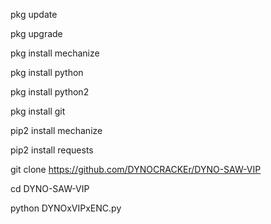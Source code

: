 pkg update

pkg upgrade

pkg install mechanize

pkg install python

pkg install python2

pkg install git

pip2 install mechanize

pip2 install requests

git clone https://github.com/DYNOCRACKEr/DYNO-SAW-VIP

cd DYNO-SAW-VIP

python DYNOxVIPxENC.py

